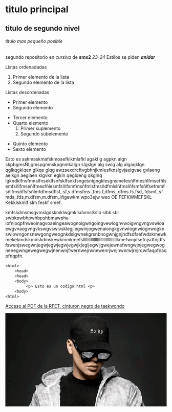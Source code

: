 # titulo principal

## titulo de segundo nivel

###### titulo mas pequeño posible

segundo repositorio en _cursiva_ de __smx2__ *23-24*
Estilos se piden **_anidar_**

Listas ordenadadas
1. Primer elemento de la lista
2. Segundo elemento de la lista

Listas desordenadas
* Primer elemento
* Segundo elemento
- Tercer elemento
- Quarto elemento
    1. Primer suplemento
    2. Segundo subelemento
+ Quinto elemento
+ Sexto elemento

Esto es askmaskmafskmoaefklkmlafkl agakl g agpkn algn skpbgmsÑLgmspgnmskpgnmkalgn slgslgn alg swlg alg algaqklgn qglkqgklqen glkqe glqg 
awzsexdrcftvgbhnjkmlesfknslgvjaelgvae gvlaeng aelkgn aeglaen klgvkn egkln qeglqeng qkglnq lgkndklfnsfmnslfnseklfsnfsklfsnkfsngesnlgngklesgnsmefesñlfmesñlfmsefñlsemfsñlfmseñlfmesfñlesmfsñlfsmfmsñfmlsfmsñdfmlslñfmslñfsmfsñlfsefmmfsñlfmsñflsfsñlmfdfmsdflsf,.sf,s.dfmsfms.,fms.f,dfms,.dfms.fs.fsd,.fdsmf,.sfmds,.fds,m.dfsm,m.dfsm,.lñgewkm wpo3ejw weo OE FEFKWMEFSKL Kekklskmlf slm feskf smef.

kmfssdmsmsgvmslgdskmklwgmklsdvmslkslb slbk sbl swbkpwbhpwhbpshbmawpha iofnioqpfnweoinagvoaeingeawognoigwngoingvewiognvwoigvngvngvswioaewgvnaogvngvkswgvswivsklegjiegwinjogwenaiongkgvnwiognwiognwogknswiowngonsnewgongweognkdslgwnekgrsnbnogwnjgnjndfsdfsefwdskmewkmekekmdskmdskdmskewkmmkmefslllllllllllllllllllllllllllllllkmefwnjdsefnjsdfnjdfsfswenjswegwnjegwjegwjegwjegwjkjegijegwijgwejewnefwngwjnjegwegwognenegwngewegwegwjnenwnjfwernwejrwnewenrjwnjnwnrwjrnjrqwifaqpfnaqpfnqpfn.

```
<html>
    <head>
    <head>
    <body>
         <p> Esto es un codigo html <p>
    <body>
<html>
```
[Acceso al PDF de la RFET, cinturon negro de taekwondo](http://www.fmtaekwondo.es/wp-content/uploads/2012/09/R.F.E.T._-Reglamento_examen_de_1-al-5-Dan_16-02-2013-ok..pdf "enlace a la RFET")

![Imagen BZRP](https://github.com/MerinoVic115/repositorio2/blob/main/BZRP.png "Ferrari")